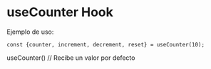 # useCounter Hook 

Ejemplo de uso: 
``` 
const {counter, increment, decrement, reset} = useCounter(10); 

```
useCounter() // Recibe un valor por defecto